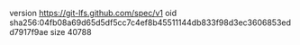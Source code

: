 version https://git-lfs.github.com/spec/v1
oid sha256:04fb08a69d65d5df5cc7c4ef8b45511144db833f98d3ec3606853edd7917f9ae
size 40788
